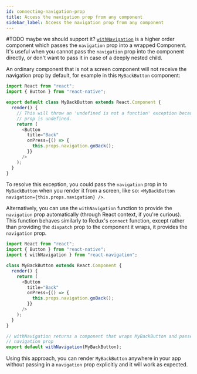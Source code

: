 ```yaml
---
id: connecting-navigation-prop
title: Access the navigation prop from any component
sidebar_label: Access the navigation prop from any component
---
```


#TODO maybe we should support it?
[`withNavigation`](with-navigation.html) is a higher order component which passes the `navigation` prop into a wrapped Component. It's useful when you cannot pass the `navigation` prop into the component directly, or don't want to pass it in case of a deeply nested child.

An ordinary component that is not a screen component will not receive the navigation prop by default, for example in this `MyBackButton` component:

```javascript
import React from "react";
import { Button } from "react-native";

export default class MyBackButton extends React.Component {
  render() {
    // This will throw an 'undefined is not a function' exception because the navigation
    // prop is undefined.
    return (
      <Button
        title="Back"
        onPress={() => {
          this.props.navigation.goBack();
        }}
      />
    );
  }
}
```

To resolve this exception, you could pass the `navigation` prop in to `MyBackButton` when you render it from a screen, like so: `<MyBackButton navigation={this.props.navigation} />`.

Alternatively, you can use the `withNavigation` function to provide the `navigation` prop automatically (through React context, if you're curious). This function behaves similarly to Redux's `connect` function, except rather than providing the `dispatch` prop to the component it wraps, it provides the `navigation` prop.

```js
import React from "react";
import { Button } from "react-native";
import { withNavigation } from "react-navigation";

class MyBackButton extends React.Component {
  render() {
    return (
      <Button
        title="Back"
        onPress={() => {
          this.props.navigation.goBack();
        }}
      />
    );
  }
}

// withNavigation returns a component that wraps MyBackButton and passes in the
// navigation prop
export default withNavigation(MyBackButton);
```

Using this approach, you can render `MyBackButton` anywhere in your app without passing in a `navigation` prop explicitly and it will work as expected.
